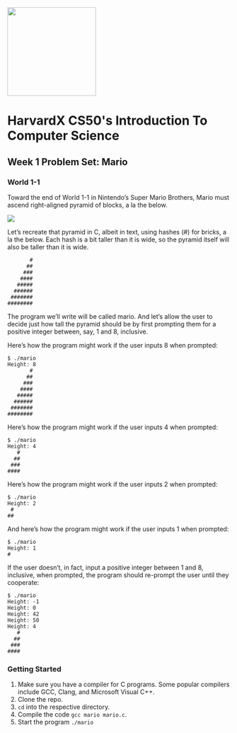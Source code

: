 <img src="https://upload.wikimedia.org/wikipedia/en/thumb/2/29/Harvard_shield_wreath.svg/1200px-Harvard_shield_wreath.svg.png" width="200" />

# HarvardX CS50's Introduction To Computer Science
## Week 1 Problem Set: Mario

### World 1-1
Toward the end of World 1-1 in Nintendo’s Super Mario Brothers, Mario must ascend right-aligned pyramid of blocks, a la the below.

<img src="https://cs50.harvard.edu/x/2023/psets/1/mario/less/pyramid.png" />

Let’s recreate that pyramid in C, albeit in text, using hashes (#) for bricks, a la the below. Each hash is a bit taller than it is wide, so the pyramid itself will also be taller than it is wide.

```
       #
      ##
     ###
    ####
   #####
  ######
 #######
########
```

The program we’ll write will be called mario. And let’s allow the user to decide just how tall the pyramid should be by first prompting them for a positive integer between, say, 1 and 8, inclusive.

Here’s how the program might work if the user inputs 8 when prompted:

```
$ ./mario
Height: 8
       #
      ##
     ###
    ####
   #####
  ######
 #######
########
```

Here’s how the program might work if the user inputs 4 when prompted:

```
$ ./mario
Height: 4
   #
  ##
 ###
####
```

Here’s how the program might work if the user inputs 2 when prompted:

```
$ ./mario
Height: 2
 #
##
```

And here’s how the program might work if the user inputs 1 when prompted:

```
$ ./mario
Height: 1
#
```

If the user doesn’t, in fact, input a positive integer between 1 and 8, inclusive, when prompted, the program should re-prompt the user until they cooperate:

```
$ ./mario
Height: -1
Height: 0
Height: 42
Height: 50
Height: 4
   #
  ##
 ###
####
```

### Getting Started 
1. Make sure you have a compiler for C programs. Some popular compilers include GCC, Clang, and Microsoft Visual C++.
2. Clone the repo.
3. `cd` into the respective directory.
4. Compile the code `gcc mario mario.c`.
5. Start the program `./mario`
